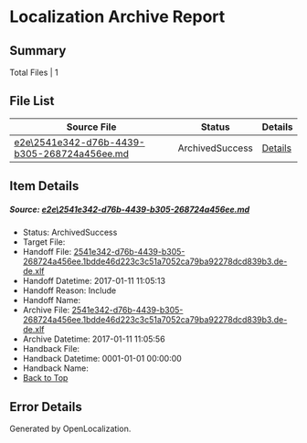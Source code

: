 # <a name='report-top'></a> Localization Archive Report

## Summary
 Total Files | 1

## File List
 Source File | Status | Details 
 ----------- | ------ | ------- 
 [e2e\2541e342-d76b-4439-b305-268724a456ee.md](https://github.com/OpenLocalizationTestOrg/ol-test0/blob/c544789b34aa21adf4629c7ec11ce072f21c082d/e2e/2541e342-d76b-4439-b305-268724a456ee.md) | ArchivedSuccess | [Details](#3b42c5a6814b2b66866e10d022eba6d886ec3be41)

## Item Details
##### <a name='3b42c5a6814b2b66866e10d022eba6d886ec3be41'></a> Source: [e2e\2541e342-d76b-4439-b305-268724a456ee.md](https://github.com/OpenLocalizationTestOrg/ol-test0/blob/c544789b34aa21adf4629c7ec11ce072f21c082d/e2e/2541e342-d76b-4439-b305-268724a456ee.md)
* Status: ArchivedSuccess
* Target File: 
* Handoff File: [2541e342-d76b-4439-b305-268724a456ee.1bdde46d223c3c51a7052ca79ba92278dcd839b3.de-de.xlf](https://github.com/OpenLocalizationTestOrg/ol-test0-handoff/blob/36f4af9cccc1ac56c5148e19fc05f2d247ea3ac4/ol-handoff/OpenLocalizationTestOrg/ol-test0-dede/shujia/ht/2541e342-d76b-4439-b305-268724a456ee.1bdde46d223c3c51a7052ca79ba92278dcd839b3.de-de.xlf)
* Handoff Datetime: 2017-01-11 11:05:13
* Handoff Reason: Include
* Handoff Name: 
* Archive File: [2541e342-d76b-4439-b305-268724a456ee.1bdde46d223c3c51a7052ca79ba92278dcd839b3.de-de.xlf](https://github.com/OpenLocalizationTestOrg/ol-test0-handoff/blob/f89edc14c9eb0fb08cf4a9bc322d98ecfe9e4251/ol-archive/OpenLocalizationTestOrg/ol-test0-dede/shujia/ht/2541e342-d76b-4439-b305-268724a456ee.1bdde46d223c3c51a7052ca79ba92278dcd839b3.de-de.xlf)
* Archive Datetime: 2017-01-11 11:05:56
* Handback File: 
* Handback Datetime: 0001-01-01 00:00:00
* Handback Name: 
* [Back to Top](#report-top)


## Error Details

Generated by OpenLocalization.
